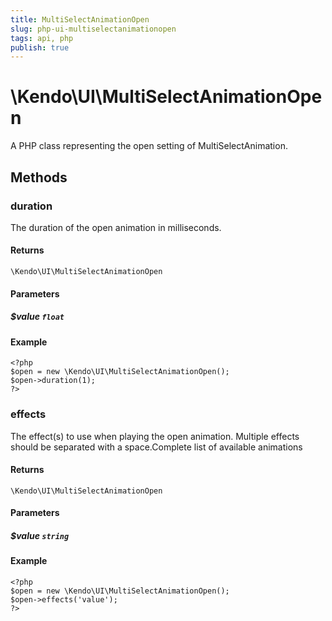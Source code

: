 ```yaml
---
title: MultiSelectAnimationOpen
slug: php-ui-multiselectanimationopen
tags: api, php
publish: true
---
```


# \Kendo\UI\MultiSelectAnimationOpen

A PHP class representing the open setting of MultiSelectAnimation.


## Methods

### duration
The duration of the open animation in milliseconds.

#### Returns
`\Kendo\UI\MultiSelectAnimationOpen`

#### Parameters

##### $value `float`



#### Example 
    <?php
    $open = new \Kendo\UI\MultiSelectAnimationOpen();
    $open->duration(1);
    ?>

### effects
The effect(s) to use when playing the open animation. Multiple effects should be separated with a space.Complete list of available animations

#### Returns
`\Kendo\UI\MultiSelectAnimationOpen`

#### Parameters

##### $value `string`



#### Example 
    <?php
    $open = new \Kendo\UI\MultiSelectAnimationOpen();
    $open->effects('value');
    ?>

 
